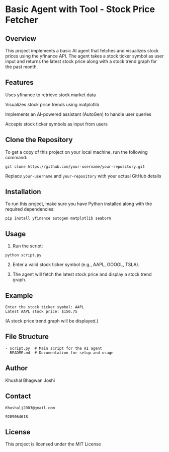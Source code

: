 # Basic Agent with Tool - Stock Price Fetcher

## Overview

This project implements a basic AI agent that fetches and visualizes stock prices using the yfinance API. The agent takes a stock ticker symbol as user input and returns the latest stock price along with a stock trend graph for the past month.

## Features

Uses yfinance to retrieve stock market data

Visualizes stock price trends using matplotlib

Implements an AI-powered assistant (AutoGen) to handle user queries

Accepts stock ticker symbols as input from users

## Clone the Repository

To get a copy of this project on your local machine, run the following command:

```
git clone https://github.com/your-username/your-repository.git
```

Replace `your-username` and `your-repository` with your actual GitHub details 

## Installation

To run this project, make sure you have Python installed along with the required dependencies:
```
pip install yfinance autogen matplotlib seaborn
```

## Usage

1.  Run the script:
```
python script.py
```
2. Enter a valid stock ticker symbol (e.g., AAPL, GOOGL, TSLA).

3. The agent will fetch the latest stock price and display a stock trend graph.

## Example
```
Enter the stock ticker symbol: AAPL
Latest AAPL stock price: $150.75
```
(A stock price trend graph will be displayed.)

## File Structure
```
- script.py  # Main script for the AI agent
- README.md  # Documentation for setup and usage
```
## Author
Khushal Bhagwan Joshi

## Contact
```
Khushalj2003@gmail.com
```
```
9209064618
```

## License

This project is licensed under the MIT License





